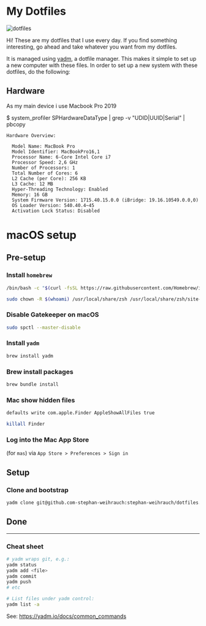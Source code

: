 # My Dotfiles

![dotfiles](https://dotfiles.github.io/images/dotfiles-logo.png)

Hi! These are my dotfiles that I use every day. If you find something
interesting, go ahead and take whatever you want from my dotfiles.

It is managed using [yadm](https://github.com/TheLocehiliosan/yadm/), a dotfile
manager. This makes it simple to set up a new computer with these files. In
order to set up a new system with these dotfiles, do the following:

## Hardware

As my main device i use Macbook Pro 2019

$ system_profiler SPHardwareDataType | grep -v "UDID\|UUID\|Serial" | pbcopy

    Hardware Overview:

      Model Name: MacBook Pro
      Model Identifier: MacBookPro16,1
      Processor Name: 6-Core Intel Core i7
      Processor Speed: 2,6 GHz
      Number of Processors: 1
      Total Number of Cores: 6
      L2 Cache (per Core): 256 KB
      L3 Cache: 12 MB
      Hyper-Threading Technology: Enabled
      Memory: 16 GB
      System Firmware Version: 1715.40.15.0.0 (iBridge: 19.16.10549.0.0,0)
      OS Loader Version: 540.40.4~45
      Activation Lock Status: Disabled

# macOS setup

## Pre-setup

### Install `homebrew`

```bash
/bin/bash -c "$(curl -fsSL https://raw.githubusercontent.com/Homebrew/install/HEAD/install.sh)"
```

```bash
sudo chown -R $(whoami) /usr/local/share/zsh /usr/local/share/zsh/site-functions
```

### Disable Gatekeeper on macOS 

```bash
sudo spctl --master-disable
```

### Install `yadm`

```bash
brew install yadm
```

### Brew install packages

```bash
brew bundle install
```



### Mac show hidden files
```bash
defaults write com.apple.Finder AppleShowAllFiles true

killall Finder
```


### Log into the Mac App Store

(for `mas`) via `App Store > Preferences > Sign in`

## Setup

### Clone and bootstrap

```bash
yadm clone git@github.com-stephan-weihrauch:stephan-weihrauch/dotfiles.git 
```

## Done

----



### Cheat sheet

```bash
# yadm wraps git, e.g.:
yadm status
yadm add <file>
yadm commit
yadm push
# etc

# List files under yadm control:
yadm list -a
```

See: <https://yadm.io/docs/common_commands>
